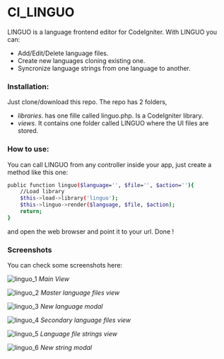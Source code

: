 # CI_LINGUO

LINGUO is a language frontend editor for CodeIgniter. With LINGUO you can:

  - Add/Edit/Delete language files.
  - Create new languages cloning existing one.
  - Syncronize language strings from one language to another.

### Installation:

Just clone/download this repo. The repo has 2 folders, 

* _libraries_. has one fille called linguo.php. Is a CodeIgniter library.
* _views_. It contains one folder called LINGUO where the UI files are stored.

### How to use:

You can call LINGUO from any controller inside your app, just create a method like this one:

```sh
public function linguo($language='', $file='', $action=''){
    //Load library
    $this->load->library('linguo');
    $this->linguo->render($language, $file, $action);
    return;
}
```

and open the web browser and point it to your url. Done !

### Screenshots

You can check some screenshots here:

![linguo_1](https://cloud.githubusercontent.com/assets/1169328/19765958/83fee0fe-9c4b-11e6-889e-3c5139cb88b8.JPG)
_Main View_

![linguo_2](https://cloud.githubusercontent.com/assets/1169328/19765960/84003670-9c4b-11e6-972a-2f8170545008.JPG)
_Master language files view_

![linguo_3](https://cloud.githubusercontent.com/assets/1169328/19765961/8402ace8-9c4b-11e6-86c9-2d5dbe63ab62.JPG)
_New language modal_

![linguo_4](https://cloud.githubusercontent.com/assets/1169328/19765956/83fcebaa-9c4b-11e6-8f0d-f00d24e97ee6.JPG)
_Secondary language files view_

![linguo_5](https://cloud.githubusercontent.com/assets/1169328/19765957/83feb872-9c4b-11e6-884a-42b945db1972.JPG)
_Language file strings view_

![linguo_6](https://cloud.githubusercontent.com/assets/1169328/19765959/840004e8-9c4b-11e6-915a-5fd52c1f78c6.JPG)
_New string modal_
